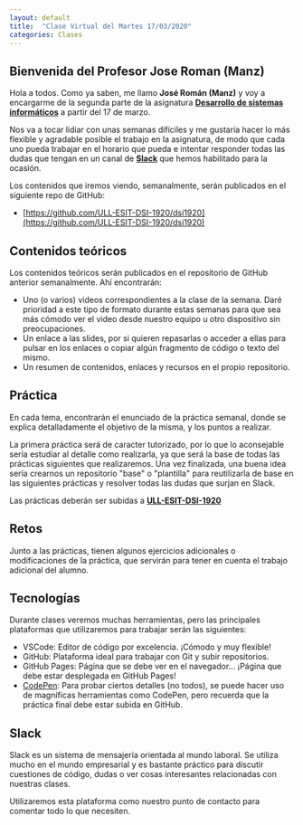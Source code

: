 ```yaml
---
layout: default
title:  "Clase Virtual del Martes 17/03/2020"
categories: Clases
---
```


## Bienvenida del Profesor Jose Roman (Manz)

Hola a todos. Como ya saben, me llamo **José Román (Manz)** y voy a encargarme de la segunda parte de la asignatura **[Desarrollo de sistemas informáticos](https://campusvirtual.ull.es/1920/mod/assign/view.php?id=210858)** a partir del 17 de marzo.

Nos va a tocar lidiar con unas semanas difíciles y me gustaría hacer lo más flexible y agradable posible el trabajo en la asignatura, de modo que cada uno pueda trabajar en el horario que pueda e intentar responder todas las dudas que tengan en un canal de **[Slack](https://slack.com/intl/en-es/)** que hemos habilitado para la ocasión.

Los contenidos que iremos viendo, semanalmente, serán publicados en el siguiente repo de GitHub:

- [https://github.com/ULL-ESIT-DSI-1920/dsi1920](https://github.com/ULL-ESIT-DSI-1920/dsi1920)

## Contenidos teóricos

Los contenidos teóricos serán publicados en el repositorio de GitHub anterior semanalmente. Ahí encontrarán:

- Uno (o varios) videos correspondientes a la clase de la semana. Daré prioridad a este tipo de formato durante estas semanas para que sea más cómodo ver el video desde nuestro equipo u otro dispositivo sin preocupaciones.
- Un enlace a las slides, por si quieren repasarlas o acceder a ellas para pulsar en los enlaces o copiar algún fragmento de código o texto del mismo.
- Un resumen de contenidos, enlaces y recursos en el propio repositorio.

## Práctica

En cada tema, encontrarán el enunciado de la práctica semanal, donde se explica detalladamente el objetivo de la misma, y los puntos a realizar.

La primera práctica será de caracter tutorizado, por lo que lo aconsejable sería estudiar al detalle como realizarla, ya que será la base de todas las prácticas siguientes que realizaremos. Una vez finalizada, una buena idea sería crearnos un repositorio "base" o "plantilla" para reutilizarla de base en las siguientes prácticas y resolver todas las dudas que surjan en Slack.

Las prácticas deberán ser subidas a **[ULL-ESIT-DSI-1920](https://github.com/ULL-ESIT-DSI-1920)** 

## Retos

Junto a las prácticas, tienen algunos ejercicios adicionales o modificaciones de la práctica, que servirán para tener en cuenta el trabajo adicional del alumno.

## Tecnologías

Durante clases veremos muchas herramientas, pero las principales plataformas que utilizaremos para trabajar serán las siguientes:

- VSCode: Editor de código por excelencia. ¡Cómodo y muy flexible!
- GitHub: Plataforma ideal para trabajar con Git y subir repositorios.
- GitHub Pages: Página que se debe ver en el navegador... ¡Página que debe estar desplegada en GitHub Pages!
- [CodePen](https://codepen.io/): Para probar ciertos detalles (no todos), se puede hacer uso de magníficas herramientas como CodePen, pero recuerda que la práctica final debe estar subida en GitHub.

## Slack

Slack es un sistema de mensajería orientada al mundo laboral. Se utiliza mucho en el mundo empresarial y es bastante práctico para discutir cuestiones de código, dudas o ver cosas interesantes relacionadas con nuestras clases.

Utilizaremos esta plataforma como nuestro punto de contacto para comentar todo lo que necesiten.
